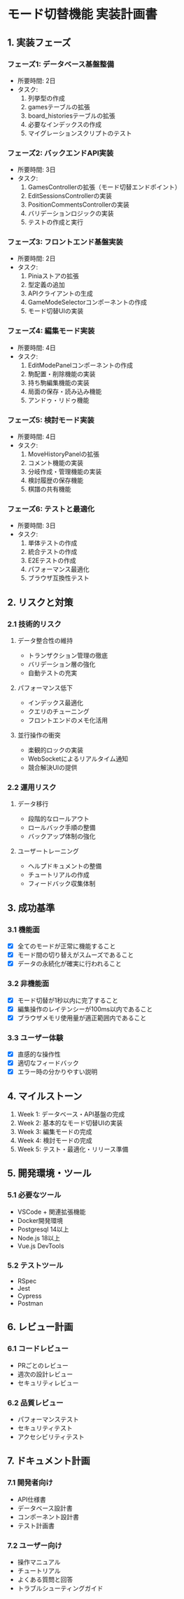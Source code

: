 # モード切替機能 実装計画書

## 1. 実装フェーズ

### フェーズ1: データベース基盤整備
- 所要時間: 2日
- タスク:
  1. 列挙型の作成
  2. gamesテーブルの拡張
  3. board_historiesテーブルの拡張
  4. 必要なインデックスの作成
  5. マイグレーションスクリプトのテスト

### フェーズ2: バックエンドAPI実装
- 所要時間: 3日
- タスク:
  1. GamesControllerの拡張（モード切替エンドポイント）
  2. EditSessionsControllerの実装
  3. PositionCommentsControllerの実装
  4. バリデーションロジックの実装
  5. テストの作成と実行

### フェーズ3: フロントエンド基盤実装
- 所要時間: 2日
- タスク:
  1. Piniaストアの拡張
  2. 型定義の追加
  3. APIクライアントの生成
  4. GameModeSelectorコンポーネントの作成
  5. モード切替UIの実装

### フェーズ4: 編集モード実装
- 所要時間: 4日
- タスク:
  1. EditModePanelコンポーネントの作成
  2. 駒配置・削除機能の実装
  3. 持ち駒編集機能の実装
  4. 局面の保存・読み込み機能
  5. アンドゥ・リドゥ機能

### フェーズ5: 検討モード実装
- 所要時間: 4日
- タスク:
  1. MoveHistoryPanelの拡張
  2. コメント機能の実装
  3. 分岐作成・管理機能の実装
  4. 検討履歴の保存機能
  5. 棋譜の共有機能

### フェーズ6: テストと最適化
- 所要時間: 3日
- タスク:
  1. 単体テストの作成
  2. 統合テストの作成
  3. E2Eテストの作成
  4. パフォーマンス最適化
  5. ブラウザ互換性テスト

## 2. リスクと対策

### 2.1 技術的リスク

1. データ整合性の維持
   - トランザクション管理の徹底
   - バリデーション層の強化
   - 自動テストの充実

2. パフォーマンス低下
   - インデックス最適化
   - クエリのチューニング
   - フロントエンドのメモ化活用

3. 並行操作の衝突
   - 楽観的ロックの実装
   - WebSocketによるリアルタイム通知
   - 競合解決UIの提供

### 2.2 運用リスク

1. データ移行
   - 段階的なロールアウト
   - ロールバック手順の整備
   - バックアップ体制の強化

2. ユーザートレーニング
   - ヘルプドキュメントの整備
   - チュートリアルの作成
   - フィードバック収集体制

## 3. 成功基準

### 3.1 機能面

- [x] 全てのモードが正常に機能すること
- [x] モード間の切り替えがスムーズであること
- [x] データの永続化が確実に行われること

### 3.2 非機能面

- [x] モード切替が1秒以内に完了すること
- [x] 編集操作のレイテンシーが100ms以内であること
- [x] ブラウザメモリ使用量が適正範囲内であること

### 3.3 ユーザー体験

- [x] 直感的な操作性
- [x] 適切なフィードバック
- [x] エラー時の分かりやすい説明

## 4. マイルストーン

1. Week 1: データベース・API基盤の完成
2. Week 2: 基本的なモード切替UIの実装
3. Week 3: 編集モードの完成
4. Week 4: 検討モードの完成
5. Week 5: テスト・最適化・リリース準備

## 5. 開発環境・ツール

### 5.1 必要なツール

- VSCode + 関連拡張機能
- Docker開発環境
- Postgresql 14以上
- Node.js 18以上
- Vue.js DevTools

### 5.2 テストツール

- RSpec
- Jest
- Cypress
- Postman

## 6. レビュー計画

### 6.1 コードレビュー

- PRごとのレビュー
- 週次の設計レビュー
- セキュリティレビュー

### 6.2 品質レビュー

- パフォーマンステスト
- セキュリティテスト
- アクセシビリティテスト

## 7. ドキュメント計画

### 7.1 開発者向け

- API仕様書
- データベース設計書
- コンポーネント設計書
- テスト計画書

### 7.2 ユーザー向け

- 操作マニュアル
- チュートリアル
- よくある質問と回答
- トラブルシューティングガイド
